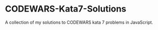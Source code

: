 # CODEWARS-Kata7-Solutions
A collection of my solutions to CODEWARS kata 7 problems in JavaScript.

